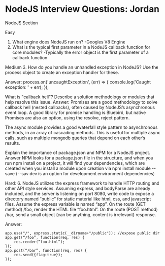 # NodeJS Interview Questions: Jordan		

NodeJS Section

Easy
1. What engine does NodeJS run on?
-Googles V8 Engine
2. What is the typical first parameter in a NodeJS callback function for core modules? 
-Typically the error object is the first parameter of a callback function

Medium
3. How do you handle an unhandled exception in NodeJS? Use the process object to create an exception handler for these.

Answer:
    process.on('uncaughtException', (err) => {
        console.log('Caught exception: ' + err);
    });

What is "callback hell"? Describe a solution methodology or modules that help resolve this issue.
Answer:
Promises are a good methodology to solve callback hell (nested callbacks), often caused by NodeJS’s asynchronous event loop. A good library for promise handling is Bluebird, but native Promises are also an option, using the resolve, reject pattern.

The async module provides a good waterfall style pattern to asynchronous methods, in an array of cascading methods. This is useful for multiple async calls, such as multiple mongodb queries that depend on each other’s results.

Explain the importance of package.json and NPM for a NodeJS project.
Answer
NPM looks for a package.json file in the structure, and when you run npm install on a project, it will find your dependencies, which are created when you install a module upon creation via npm install module --save (--sav dev is an option for development environment dependencies)

Hard:
6. NodeJS utilizes the express framework to handle HTTP routing and other API style services. Assuming express, and bodyParse are already included, and the server is listening on port 8080, write code to expose a directory named ”public” for static material like html, css, and javascript files. Assume the express variable is named “app”. On the route (GET method) /foo, render the HTML file “foo.html”. On the route (POST method) /bar, send a small object (can be anything, content is irrelevant) response.

Answer:

    app.use("/", express.static(__dirname+"/public")); //expose public dir
    app.get(“/foo”, function(req, res) {
        res.render(“foo.html”);
    });
    app.post(“/bar”, function(req, res) {
        res.send({flag:true});
    });
